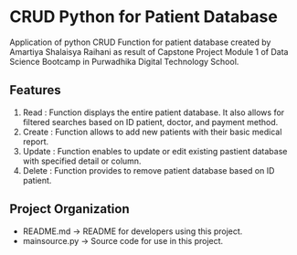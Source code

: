 # CRUD Python for Patient Database


Application of python CRUD Function for patient database created by Amartiya Shalaisya Raihani as result of Capstone Project Module 1 of Data Science Bootcamp in Purwadhika Digital Technology School.

## Features

1. Read : Function displays the entire patient database. It also allows for filtered searches based on ID patient, doctor, and payment method.
2. Create : Function allows to add new patients with their basic medical report.
3. Update : Function enables to update or edit existing pastient database with specified detail or column.
4. Delete : Function provides to remove patient database based on ID patient.

## Project Organization
- README.md          -> README for developers using this project.
- mainsource.py      -> Source code for use in this project. 
